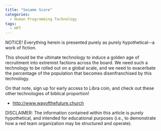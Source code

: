 ```yaml
---
title: "Sesame Score"
categories:
  - Human Programming Technology
tags:
  - HPT
---
```


NOTICE! Everything herein is presented purely as purely hypothetical--a work of fiction.



This should be the ultimate technology to induce a golden age of recruitment
into extremist factions across the board.
We need such a technology to be rolled out on a global scale,
and we need to exacerbate the percentage of the population
that becomes disenfranchised by this technology.

On that note, sign up for early access to Libra coin,
and check out these other technologies of biblical proportion!
- http://www.wayofthefuture.church



DISCLAIMER:
The information contained within this article is purely hypothetical,
and intended for educational purposes
(i.e., to demonstrate how a red team organization may be structured and operate).
